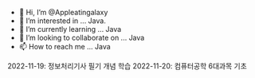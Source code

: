 - 👋 Hi, I’m @Appleatingalaxy
- 👀 I’m interested in ... Java.
- 🌱 I’m currently learning ... Java
- 💞️ I’m looking to collaborate on ... Java
- 📫 How to reach me ... Java

<!---
Appleatingalaxy/Appleatingalaxy is a ✨ special ✨ repository because its `README.md` (this file) appears on your GitHub profile.
You can click the Preview link to take a look at your changes.
--->
2022-11-19: 정보처리기사 필기 개념 학습
2022-11-20: 컴퓨터공학 6대과목 기초 
